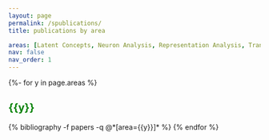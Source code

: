 ```yaml
---
layout: page
permalink: /spublications/
title: publications by area

areas: [Latent Concepts, Neuron Analysis, Representation Analysis, Transfer Learning, Translation and Reordering, Decoding, Domain Adaptation, Transliteration, Word Segmentation, MT Evaluation, Medical, Demos and Tools,  Findings, System Descriptions, Surveys, Tutorials, Theses]
nav: false
nav_order: 1
---
```

<!-- _pages/spublications.md -->
<div class="publications">

{%- for y in page.areas %}
  <h2 style="color: green" class="area">{{y}}</h2>
  {% bibliography -f papers -q @*[area={{y}}]* %}
{% endfor %}

</div>
